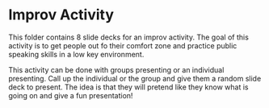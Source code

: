 # Improv Activity

This folder contains 8 slide decks for an improv activity. The goal of this activity is to get people out fo their comfort zone and practice public speaking skills in a low key environment. 

This activity can be done with groups presenting or an individual presenting. Call up the individual or the group and give them a random slide deck to present. The idea is that they will pretend like they know what is going on and give a fun presentation!
